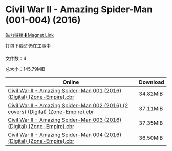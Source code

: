 # Civil War II - Amazing Spider-Man (001-004) (2016)

[磁力链接⬇Magnet Link](magnet:?xt=urn:btih:bcbc718b1c7e58f3d7ea85ab58b449bf8509706b&dn=Civil%20War%20II%20-%20Amazing%20Spider-Man%20%28001-004%29%20%282016%29)

打包下载📦仍在工事中

文件数：4

总大小：145.79MiB

Online | Download
--- | ---
[Civil War II - Amazing Spider-Man 001 (2016) (Digital) (Zone-Empire).cbr](https://github.com/alicewish/markdown/blob/master/comic/Civil-War-II-Amazing-Spider-Man-001-2016-Digital-Zone-Empire-cbr.md) | 34.82MiB
[Civil War II - Amazing Spider-Man 002 (2016) (2 covers) (Digital) (Zone-Empire).cbr](https://github.com/alicewish/markdown/blob/master/comic/Civil-War-II-Amazing-Spider-Man-002-2016-2-covers-Digital-Zone-Empire-cbr.md) | 37.11MiB
[Civil War II - Amazing Spider-Man 003 (2016) (Digital) (Zone-Empire).cbr](https://github.com/alicewish/markdown/blob/master/comic/Civil-War-II-Amazing-Spider-Man-003-2016-Digital-Zone-Empire-cbr.md) | 37.35MiB
[Civil War II - Amazing Spider-Man 004 (2016) (Digital) (Zone-Empire).cbr](https://github.com/alicewish/markdown/blob/master/comic/Civil-War-II-Amazing-Spider-Man-004-2016-Digital-Zone-Empire-cbr.md) | 36.50MiB